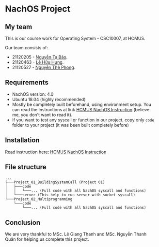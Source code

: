 # NachOS Project
## My team
This is our course work for Operating System - CSC10007, at HCMUS.
  
Our team consists of:
- 21120205 - [Nguyễn Tạ Bảo](https://github.com/tabaochoke).
- 21120463 - [Lê Hữu Hưng](https://github.com/lhhmmiii).
- 21120527 - [Nguyễn Thế Phong](https://github.com/phong-nt-990).
## Requirements
- NachOS version: 4.0
- Ubuntu 18.04 (highly recommended)
- Mostly be completely built beforehand, using environment setup. You can read the instructions at link [HCMUS NachOS Instruction](https://www.fit.hcmus.edu.vn/~ntquan/os/setup_nachos.html) (believe me, you don't want to read it).
- If you want to test any syscall or function in our project, copy only `code` folder to your project (it was been built completely before)

## Installation
Read instruction here: [HCMUS NachOS Instruction](https://www.fit.hcmus.edu.vn/~ntquan/os/setup_nachos.html)

## File structure

```
...
├───Project_01_BuildingSystemCall (Project 01)
│   ├───code
│   │   └───... (Full code with all NachOS syscall and functions)
│   └───server (This help to run server with socket syscall)
└───Project_02_Multiprogramming
    └───code
        └───... (Full code with all NachOS syscall and functions)
```

## Conclusion
We are very thankful to MSc. Lê Giang Thanh and MSc. Nguyễn Thanh Quân for helping us complete this project.
